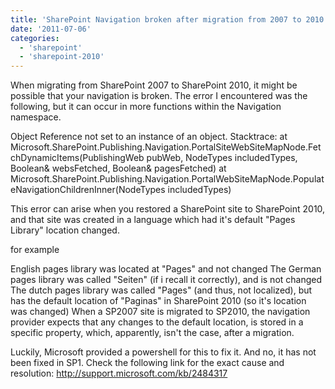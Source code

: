 ```yaml
---
title: 'SharePoint Navigation broken after migration from 2007 to 2010'
date: '2011-07-06'
categories:
  - 'sharepoint'
  - 'sharepoint-2010'
---
```


When migrating from SharePoint 2007 to SharePoint 2010, it might be possible that your navigation is broken. The error I encountered was the following, but it can occur in more functions within the Navigation namespace.

Object Reference not set to an instance of an object. Stacktrace: at Microsoft.SharePoint.Publishing.Navigation.PortalSiteWebSiteMapNode.FetchDynamicItems(PublishingWeb pubWeb, NodeTypes includedTypes, Boolean& websFetched, Boolean& pagesFetched) at Microsoft.SharePoint.Publishing.Navigation.PortalWebSiteMapNode.PopulateNavigationChildrenInner(NodeTypes includedTypes)

This error can arise when you restored a SharePoint site to SharePoint 2010, and that site was created in a language which had it's default "Pages Library" location changed.

for example

English pages library was located at "Pages" and not changed The German pages library was called "Seiten" (if i recall it correctly), and is not changed The dutch pages library was called "Pages" (and thus, not localized), but has the default location of "Paginas" in SharePoint 2010 (so it's location was changed) When a SP2007 site is migrated to SP2010, the navigation provider expects that any changes to the default location, is stored in a specific property, which, apparently, isn't the case, after a migration.

Luckily, Microsoft provided a powershell for this to fix it. And no, it has not been fixed in SP1. Check the following link for the exact cause and resolution: http://support.microsoft.com/kb/2484317
